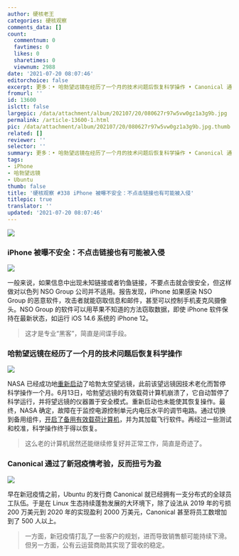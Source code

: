 ```yaml
---
author: 硬核老王
categories: 硬核观察
comments_data: []
count:
  commentnum: 0
  favtimes: 0
  likes: 0
  sharetimes: 0
  viewnum: 2988
date: '2021-07-20 08:07:46'
editorchoice: false
excerpt: 更多：• 哈勃望远镜在经历了一个月的技术问题后恢复科学操作 • Canonical 通过了新冠疫情考验，反而扭亏为盈
fromurl: ''
id: 13600
islctt: false
largepic: /data/attachment/album/202107/20/080627r97w5vw0gz1a3g9b.jpg
permalink: /article-13600-1.html
pic: /data/attachment/album/202107/20/080627r97w5vw0gz1a3g9b.jpg.thumb.jpg
related: []
reviewer: ''
selector: ''
summary: 更多：• 哈勃望远镜在经历了一个月的技术问题后恢复科学操作 • Canonical 通过了新冠疫情考验，反而扭亏为盈
tags:
- iPhone
- 哈勃望远镜
- Ubuntu
thumb: false
title: '硬核观察 #338 iPhone 被曝不安全：不点击链接也有可能被入侵'
titlepic: true
translator: ''
updated: '2021-07-20 08:07:46'
---
```


![](/data/attachment/album/202107/20/080627r97w5vw0gz1a3g9b.jpg)


### iPhone 被曝不安全：不点击链接也有可能被入侵


![](/data/attachment/album/202107/20/080641gpgc96y3qa6cl5z9.jpg)


一般来说，如果信息中出现未知链接或者钓鱼链接，不要点击就会很安全，但这样做对以色列 NSO Group 公司并不适用。报告发现，iPhone 如果感染 NSO Group 的恶意软件，攻击者就能窃取信息和邮件，甚至可以控制手机麦克风摄像头。NSO Group 的软件可以用苹果不知道的方法窃取数据，即使 iPhone 软件保持在最新状态，如运行 iOS 14.6 系统的 iPhone 12。



> 
> 这才是专业“黑客”，简直是间谍手段。
> 
> 
> 


### 哈勃望远镜在经历了一个月的技术问题后恢复科学操作


![](/data/attachment/album/202107/20/080657v3t76iahvti75l3i.jpg)


NASA 已经成功地[重新启动](https://www.nasa.gov/feature/goddard/2021/operations-underway-to-restore-payload-computer-on-nasas-hubble-space-telescope)了哈勃太空望远镜，此前该望远镜因技术老化而暂停科学操作一个月。6月13日，哈勃望远镜的有效载荷计算机崩溃了，它自动暂停了科学运行，并将望远镜的仪器置于安全模式。重新启动也未能使其恢复操作。最终，NASA 确定，故障在于监控电源控制单元内电压水平的调节电路。通过切换到备用组件，[开启了备用有效载荷计算机](https://www.zdnet.com/article/nasa-has-just-fixed-the-mysterious-computer-problem-with-its-famous-space-telescope/)，并为其加载飞行软件。再经过一些测试和校准，科学操作终于得以恢复。



> 
> 这么老的计算机居然还能继续修复好并正常工作，简直是奇迹了。
> 
> 
> 


### Canonical 通过了新冠疫情考验，反而扭亏为盈


![](/data/attachment/album/202107/20/080730dbhy30oy0bkyhmyo.jpg)


早在新冠疫情之前，Ubuntu 的发行商 Canonical 就已经拥有一支分布式的全球员工队伍。于是在 Linux 生态持续蓬勃发展的大环境下，除了设法从 2019 年的亏损 200 万美元到 2020 年的实现盈利 2000 万美元，Canonical 甚至将员工数增加到了 500 人以上。



> 
> 一方面，新冠疫情打乱了一些客户的规划，进而导致销售额可能持续下滑。但另一方面，公有云运营商助其实现了营收的稳定。
> 
> 
>